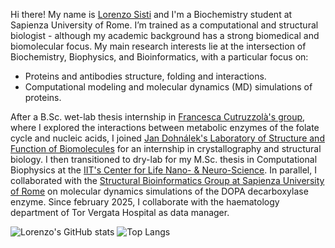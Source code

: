 Hi there! My name is [Lorenzo Sisti](https://sites.google.com/view/lorenzosisti) and I'm a Biochemistry student at Sapienza University of Rome. I’m trained as a computational and structural biologist - although my academic background has a strong biomedical and biomolecular focus. My main research interests lie at the intersection of Biochemistry, Biophysics, and Bioinformatics, with a particular focus on:

- Proteins and antibodies structure, folding and interactions.
- Computational modeling and molecular dynamics (MD) simulations of proteins.

After a B.Sc. wet-lab thesis internship in [Francesca Cutruzzolà's group](https://sites.google.com/uniroma1.it/francescacutruzzola-eng/home), where I explored the interactions between metabolic enzymes of the folate cycle and nucleic acids, I joined [Jan Dohnálek's Laboratory of Structure and Function of Biomolecules](https://www.ibt.cas.cz/en/research-laboratories/laboratory-of-structure-and-function-of-biomolecules/) for an internship in crystallography and structural biology. I then transitioned to dry-lab for my M.Sc. thesis in Computational Biophysics at the [IIT's Center for Life Nano- & Neuro-Science](https://www.iit.it/it/clns-sapienza). In parallel, I collaborated with the [Structural Bioinformatics Group at Sapienza University of Rome](https://schubert.bio.uniroma1.it/index.html) on molecular dynamics simulations of the DOPA decarboxylase enzyme. Since february 2025, I collaborate with the haematology department of Tor Vergata Hospital as data manager.

![Lorenzo's GitHub stats](https://github-readme-stats.vercel.app/api?username=LorenzoSisti&show_icons=true&theme=dark)
![Top Langs](https://github-readme-stats.vercel.app/api/top-langs/?username=LorenzoSisti&layout=compact&show_icons=true&theme=dark)

<!--
**LorenzoSisti/LorenzoSisti** is a ✨ _special_ ✨ repository because its `README.md` (this file) appears on your GitHub profile.

Here are some ideas to get you started:

- 🔭 I’m currently working on ...
- 🌱 I’m currently learning ...
- 👯 I’m looking to collaborate on ...
- 🤔 I’m looking for help with ...
- 💬 Ask me about ...
- 📫 How to reach me: ...
- 😄 Pronouns: ...
- ⚡ Fun fact: ...
-->
